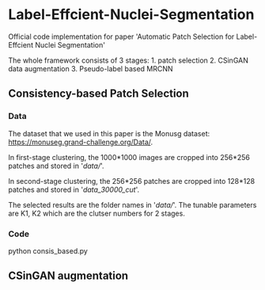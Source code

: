 # Label-Effcient-Nuclei-Segmentation
Official code implementation for paper 'Automatic Patch Selection for Label-Effcient Nuclei Segmentation'

The whole framework consists of 3 stages: 1. patch selection 2. CSinGAN data augmentation 3. Pseudo-label based MRCNN

## Consistency-based Patch Selection

### **Data**
The dataset that we used in this paper is the Monusg dataset: https://monuseg.grand-challenge.org/Data/.

In first-stage clustering, the 1000\*1000 images are cropped into 256\*256 patches and stored in '*data/*'.

In second-stage clustering, the 256\*256 patches are cropped into 128\*128 patches and stored in '*data_30000_cut*'.

The selected results are the folder names in '*data/*'. The tunable parameters are K1, K2 which are the clutser numbers for 2 stages.

### **Code**
python consis_based.py

## CSinGAN augmentation
